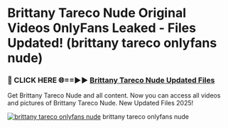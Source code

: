 # Brittany Tareco Nude Original Videos 0nlyFans Leaked - Files Updated! (brittany tareco onlyfans nude)

<h3>🔴 CLICK HERE 🌐==►► <a href="https://tinyurl.com/2p9ay9w9" rel="nofollow">Brittany Tareco Nude Updated Files</a></h3>

Get Brittany Tareco Nude and all content. Now you can access all videos and pictures of Brittany Tareco Nude. New Updated Files 2025!

[![brittany tareco onlyfans nude](https://i.imgur.com/KQgVmj3.gif)](https://tinyurl.com/2p9ay9w9)
brittany tareco onlyfans nude